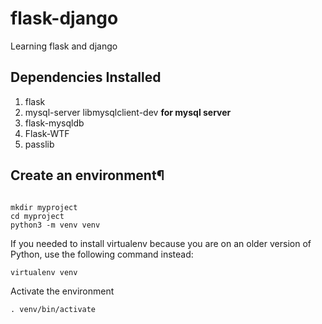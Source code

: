 # flask-django

Learning flask and django

## Dependencies Installed

1. flask
2. mysql-server libmysqlclient-dev **for mysql server**
3. flask-mysqldb
4. Flask-WTF
5. passlib

## Create an environment¶

```

mkdir myproject
cd myproject
python3 -m venv venv

```

If you needed to install virtualenv because you are on an older version of Python, use the following command instead:

```
virtualenv venv

```


Activate the environment

```
. venv/bin/activate

```
